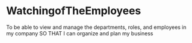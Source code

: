 # WatchingofTheEmployees
To be able to view and manage the departments, roles, and employees in my company SO THAT I can organize and plan my business
